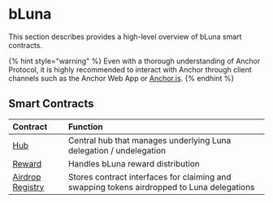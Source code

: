 # bLuna

This section describes provides a high-level overview of bLuna smart contracts.

{% hint style="warning" %}
Even with a thorough understanding of Anchor Protocol, it is highly recommended to interact with Anchor through client channels such as the Anchor Web App or [Anchor.js](../../developers/anchor.js.md).
{% endhint %}

## Smart Contracts

| Contract | Function |
| :--- | :--- |
| [Hub](hub-1.md) | Central hub that manages underlying Luna delegation / undelegation |
| [Reward](reward.md) | Handles bLuna reward distribution |
| [Airdrop Registry](airdrop-registry.md) | Stores contract interfaces for claiming and swapping tokens airdropped to Luna delegations |



